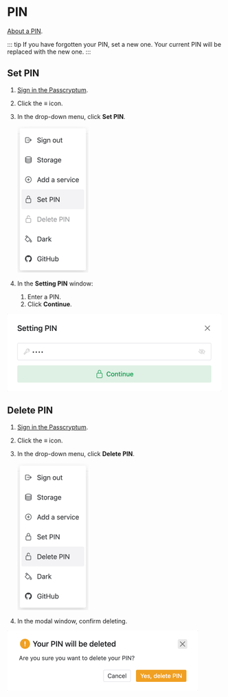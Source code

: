 # PIN

[About a PIN](../overview/glossary.md#pin).

::: tip
If you have forgotten your PIN, set a new one. Your current PIN will be replaced with the new one.
:::

## Set PIN

1. [Sign in the Passcryptum](general.md#sign-in-passcryptum).
1. Click the <b>≡</b> icon.
1. In the drop-down menu, click <b>Set PIN</b>.

   ![The application menu. The Set PIN item](../images/pin/set-menu-item.png 'The application menu. The Set PIN item')

1. In the <b>Setting PIN</b> window:
   1. Enter a PIN.
   1. Click <b>Continue</b>.

![The Setting window](../images/pin/set-window.png 'The Setting window')

## Delete PIN

1. [Sign in the Passcryptum](general.md#sign-in-passcryptum).
1. Click the <b>≡</b> icon.
1. In the drop-down menu, click <b>Delete PIN</b>.

   ![The application menu. The Delete PIN item](../images/pin/delete-menu-item.png 'The application menu. The Delete PIN item')

1. In the modal window, confirm deleting.

![The Your PIN will be deleted window](../images/pin/delete-window.png 'The Your PIN will be deleted window')
